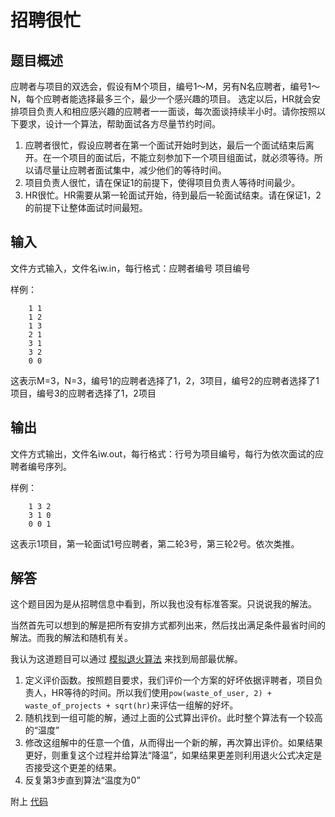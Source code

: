 # 招聘很忙

## 题目概述
应聘者与项目的双选会，假设有M个项目，编号1～M，另有N名应聘者，编号1～N，每个应聘者能选择最多三个，最少一个感兴趣的项目。
选定以后，HR就会安排项目负责人和相应感兴趣的应聘者一一面谈，每次面谈持续半小时。请你按照以下要求，设计一个算法，帮助面试各方尽量节约时间。

1. 应聘者很忙，假设应聘者在第一个面试开始时到达，最后一个面试结束后离开。在一个项目的面试后，不能立刻参加下一个项目组面试，就必须等待。所以请尽量让应聘者面试集中，减少他们的等待时间。
2. 项目负责人很忙，请在保证1的前提下，使得项目负责人等待时间最少。
3. HR很忙。HR需要从第一轮面试开始，待到最后一轮面试结束。请在保证1，2的前提下让整体面试时间最短。

## 输入
文件方式输入，文件名iw.in，每行格式：应聘者编号 项目编号

样例：
```
    1 1
    1 2
    1 3
    2 1
    3 1
    3 2
    0 0
```
这表示M=3，N=3，编号1的应聘者选择了1，2，3项目，编号2的应聘者选择了1项目，编号3的应聘者选择了1，2项目

## 输出
文件方式输出，文件名iw.out，每行格式：行号为项目编号，每行为依次面试的应聘者编号序列。

样例：
```
    1 3 2
    3 1 0
    0 0 1
```
这表示1项目，第一轮面试1号应聘者，第二轮3号，第三轮2号。依次类推。

## 解答
这个题目因为是从招聘信息中看到，所以我也没有标准答案。只说说我的解法。

当然首先可以想到的解是把所有安排方式都列出来，然后找出满足条件最省时间的解法。而我的解法和随机有关。

我认为这道题目可以通过 [模拟退火算法](http://zh.wikipedia.org/wiki/%E6%A8%A1%E6%8B%9F%E9%80%80%E7%81%AB) 来找到局部最优解。

1. 定义评价函数。按照题目要求，我们评价一个方案的好坏依据评聘者，项目负责人，HR等待的时间。所以我们使用`pow(waste_of_user, 2) + waste_of_projects + sqrt(hr)`来评估一组解的好坏。
2. 随机找到一组可能的解，通过上面的公式算出评价。此时整个算法有一个较高的“温度”
3. 修改这组解中的任意一个值，从而得出一个新的解，再次算出评价。如果结果更好，则重复这个过程并给算法“降温”，如果结果更差则利用退火公式决定是否接受这个更差的结果。
4. 反复第3步直到算法“温度为0”

附上 [代码](https://github.com/liangshan/puzzles/blob/master/code/busy.py)
